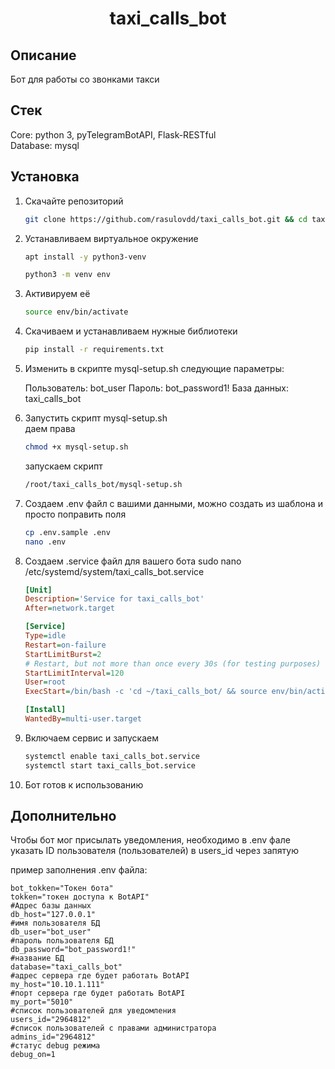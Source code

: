 <h1 align="center">taxi_calls_bot</h1>

## Описание

Бот для работы со звонками такси

## Стек
Core: python 3, pyTelegramBotAPI, Flask-RESTful <br/>
Database: mysql<br/>

## Установка

1. Скачайте репозиторий<br/>

    ```bash
    git clone https://github.com/rasulovdd/taxi_calls_bot.git && cd taxi_calls_bot
    ```

2. Устанавливаем виртуальное окружение<br/>

    ```bash
    apt install -y python3-venv
    ```
    ```bash
    python3 -m venv env
    ```

3. Активируем её <br/>

    ```bash
    source env/bin/activate
    ```

4. Скачиваем и устанавливаем нужные библиотеки<br/>

    ```bash
    pip install -r requirements.txt
    ```

5. Изменить в скрипте mysql-setup.sh следующие параметры: <br/>
    
    Пользователь: bot_user
    Пароль: bot_password1!
    База данных: taxi_calls_bot

6. Запустить скрипт mysql-setup.sh<br/>
    даем права 
    ```bash
    chmod +x mysql-setup.sh
    ```
    запускаем скрипт
    ```bash
    /root/taxi_calls_bot/mysql-setup.sh
    ```

7. Создаем .env файл с вашими данными, можно создать из шаблона и просто поправить поля <br/>

    ```bash
    cp .env.sample .env
    nano .env
    ```

8. Создаем .service файл для вашего бота 
    sudo nano /etc/systemd/system/taxi_calls_bot.service<br/>

    ```ini
    [Unit]
    Description='Service for taxi_calls_bot'
    After=network.target

    [Service]
    Type=idle
    Restart=on-failure
    StartLimitBurst=2
    # Restart, but not more than once every 30s (for testing purposes)
    StartLimitInterval=120
    User=root
    ExecStart=/bin/bash -c 'cd ~/taxi_calls_bot/ && source env/bin/activate && python3 app.py'

    [Install]
    WantedBy=multi-user.target

    ```

9. Включаем сервис и запускаем<br/>

    ```bash
    systemctl enable taxi_calls_bot.service
    systemctl start taxi_calls_bot.service
    ```

10. Бот готов к использованию 

## Дополнительно

Чтобы бот мог присылать уведомления, необходимо в .env фале указать ID пользователя (пользователей) в users_id через запятую

пример заполнения .env файла:

    bot_tokken="Токен бота"
    tokken="токен доступа к BotAPI"
    #Адрес базы данных
    db_host="127.0.0.1"
    #имя пользователя БД
    db_user="bot_user" 
    #пароль пользователя БД
    db_password="bot_password1!"
    #название БД
    database="taxi_calls_bot"
    #адрес сервера где будет работать BotAPI
    my_host="10.10.1.111"
    #порт сервера где будет работать BotAPI
    my_port="5010" 
    #список пользователей для уведомления
    users_id="2964812"
    #список пользователей c правами администратора
    admins_id="2964812"
    #статус debug режима
    debug_on=1 


